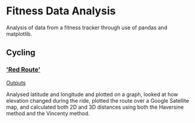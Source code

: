 # Fitness Data Analysis
Analysis of data from a fitness tracker through use of pandas and matplotlib.

## Cycling

### ['Red Route'](https://github.com/maw101/Fitness-Data-Analysis/blob/master/cycling/red_route_cycle_analysis.py)
[Outputs](https://github.com/maw101/Fitness-Data-Analysis/tree/master/cycling/outputs/red_route_cycle)

Analysed latitude and longitude and plotted on a graph, looked at how elevation changed during the ride, plotted the route over a Google Satellite map, and calculated both 2D and 3D distances using both the Haversine method and the Vincenty method. 

